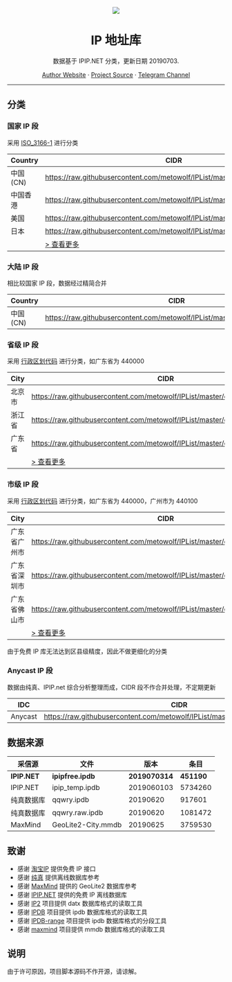 <p align="center">
<a href="https://github.com/metowolf/IPList">
<img src="https://user-images.githubusercontent.com/2666735/50806883-84930c00-1333-11e9-869e-3c2f2664f154.png" />
</a>
</p>

<h1 align="center">IP 地址库</h1>

<p align="center">数据基于 IPIP.NET 分类，更新日期 20190703.</p>

<p align=center>
<a href="https://i-meto.com/">Author Website</a> ·
<a href="https://github.com/metowolf/IPList">Project Source</a> ·
<a href="https://t.me/metooooo">Telegram Channel</a>
</p>

***

## 分类

### 国家 IP 段

采用 [ISO_3166-1](https://zh.wikipedia.org/wiki/ISO_3166-1%E4%BA%8C%E4%BD%8D%E5%AD%97%E6%AF%8D%E4%BB%A3%E7%A0%81) 进行分类

|Country|CIDR|
|---|---|
|中国 (CN)|https://raw.githubusercontent.com/metowolf/IPList/master/data/country/CN.txt|
|中国香港|https://raw.githubusercontent.com/metowolf/IPList/master/data/country/HK.txt|
|美国|https://raw.githubusercontent.com/metowolf/IPList/master/data/country/US.txt|
|日本|https://raw.githubusercontent.com/metowolf/IPList/master/data/country/JP.txt|
||[ > 查看更多](https://github.com/metowolf/IPList/tree/master/docs/country.md)|

### 大陆 IP 段

相比较国家 IP 段，数据经过精简合并

|Country|CIDR|
|---|---|
|中国 (CN)|https://raw.githubusercontent.com/metowolf/IPList/master/data/special/china.txt|

### 省级 IP 段

采用 [行政区划代码](http://www.mca.gov.cn/article/sj/xzqh/2019/201901-06/201906211048.html) 进行分类，如广东省为 440000

|City|CIDR|
|---|---|
|北京市|https://raw.githubusercontent.com/metowolf/IPList/master/data/cncity/110000.txt|
|浙江省|https://raw.githubusercontent.com/metowolf/IPList/master/data/cncity/330000.txt|
|广东省|https://raw.githubusercontent.com/metowolf/IPList/master/data/cncity/440000.txt|
||[ > 查看更多](https://github.com/metowolf/IPList/tree/master/docs/cncity.md)|

### 市级 IP 段

采用 [行政区划代码](http://www.mca.gov.cn/article/sj/xzqh/2019/201901-06/20190203221738.html) 进行分类，如广东省为 440000，广州市为 440100

|City|CIDR|
|---|---|
|广东省广州市|https://raw.githubusercontent.com/metowolf/IPList/master/data/cncity/440100.txt|
|广东省深圳市|https://raw.githubusercontent.com/metowolf/IPList/master/data/cncity/440300.txt|
|广东省佛山市|https://raw.githubusercontent.com/metowolf/IPList/master/data/cncity/440600.txt|
||[ > 查看更多](https://github.com/metowolf/IPList/tree/master/docs/cncity.md)|

由于免费 IP 库无法达到区县级精度，因此不做更细化的分类

### Anycast IP 段

数据由纯真、IPIP.net 综合分析整理而成，CIDR 段不作合并处理，不定期更新

|IDC|CIDR|
|---|---|
|Anycast|https://raw.githubusercontent.com/metowolf/IPList/master/data/special/anycast.txt|


## 数据来源

|采信源|文件|版本|条目|
|---|---|---|---|
|**IPIP.NET**|**ipipfree.ipdb**|**2019070314**|**451190**|
|IPIP.NET|ipip_temp.ipdb|2019060103|5734260|
|纯真数据库|qqwry.ipdb|20190620|917601|
|纯真数据库|qqwry.raw.ipdb|20190620|1081472|
|MaxMind|GeoLite2-City.mmdb|20190625|3759530|

## 致谢

 - 感谢 [淘宝IP](http://ip.taobao.com/) 提供免费 IP 接口
 - 感谢 [纯真](http://cz88.net/) 提供离线数据库参考
 - 感谢 [MaxMind](https://dev.maxmind.com/geoip/geoip2/geolite2/) 提供的 GeoLite2 数据库参考
 - 感谢 [IPIP.NET](https://www.ipip.net/) 提供的免费 IP 离线数据库
 - 感谢 [IP2](https://github.com/metowolf/IP2) 项目提供 datx 数据库格式的读取工具
 - 感谢 [IPDB](https://github.com/metowolf/ipdb) 项目提供 ipdb 数据库格式的读取工具
 - 感谢 [IPDB-range](https://github.com/metowolf/ipdb) 项目提供 ipdb 数据库格式的分段工具
 - 感谢 [maxmind](https://www.npmjs.com/package/maxmind) 项目提供 mmdb 数据库格式的读取工具

## 说明

由于许可原因，项目脚本源码不作开源，请谅解。
